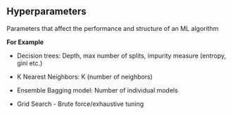 ## Hyperparameters 
Parameters that affect the performance and structure of an ML algorithm

**For Example**
* Decision trees: Depth, max number of splits, impurity measure (entropy, gini etc.)
* K Nearest Neighbors: K (number of neighbors)
* Ensemble Bagging model: Number of individual models

* Grid Search - Brute force/exhaustive tuning




